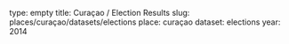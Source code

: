 type: empty
title: Curaçao / Election Results
slug: places/curaçao/datasets/elections
place: curaçao
dataset: elections
year: 2014
